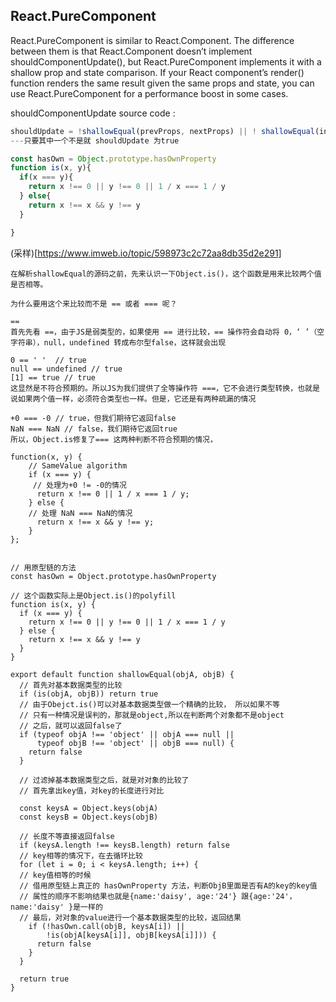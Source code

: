 ## React.PureComponent
React.PureComponent is similar to React.Component. The difference between them is that React.Component doesn’t implement shouldComponentUpdate(), but React.PureComponent implements it with a shallow prop and state comparison.
If your React component’s render() function renders the same result given the same props and state, you can use React.PureComponent for a performance boost in some cases.

shouldComponentUpdate source code :
```javascript
shouldUpdate = !shallowEqual(prevProps, nextProps) || ! shallowEqual(inst.state, nextState);
---只要其中一个不是就 shouldUpdate 为true
```

```javascript
const hasOwn = Object.prototype.hasOwnProperty
function is(x, y){
  if(x === y){
    return x !== 0 || y !== 0 || 1 / x === 1 / y
  } else{
    return x !== x && y !== y
  }

}


```
(采样)[https://www.imweb.io/topic/598973c2c72aa8db35d2e291]

```
在解析shallowEqual的源码之前，先来认识一下Object.is()，这个函数是用来比较两个值是否相等。

为什么要用这个来比较而不是 == 或者 === 呢？

==
首先先看 ==，由于JS是弱类型的，如果使用 == 进行比较，== 操作符会自动将 0，‘ ’（空字符串），null，undefined 转成布尔型false，这样就会出现

0 == ' '  // true
null == undefined // true
[1] == true // true
这显然是不符合预期的。所以JS为我们提供了全等操作符 ===，它不会进行类型转换，也就是说如果两个值一样，必须符合类型也一样。但是，它还是有两种疏漏的情况

+0 === -0 // true，但我们期待它返回false
NaN === NaN // false，我们期待它返回true
所以，Object.is修复了=== 这两种判断不符合预期的情况，

function(x, y) {
    // SameValue algorithm
    if (x === y) {
     // 处理为+0 != -0的情况
      return x !== 0 || 1 / x === 1 / y;
    } else {
    // 处理 NaN === NaN的情况
      return x !== x && y !== y;
    }
};


// 用原型链的方法
const hasOwn = Object.prototype.hasOwnProperty

// 这个函数实际上是Object.is()的polyfill
function is(x, y) {
  if (x === y) {
    return x !== 0 || y !== 0 || 1 / x === 1 / y
  } else {
    return x !== x && y !== y
  }
}

export default function shallowEqual(objA, objB) {
  // 首先对基本数据类型的比较
  if (is(objA, objB)) return true
  // 由于Obejct.is()可以对基本数据类型做一个精确的比较， 所以如果不等
  // 只有一种情况是误判的，那就是object,所以在判断两个对象都不是object
  // 之后，就可以返回false了
  if (typeof objA !== 'object' || objA === null ||
      typeof objB !== 'object' || objB === null) {
    return false
  }

  // 过滤掉基本数据类型之后，就是对对象的比较了
  // 首先拿出key值，对key的长度进行对比

  const keysA = Object.keys(objA)
  const keysB = Object.keys(objB)

  // 长度不等直接返回false
  if (keysA.length !== keysB.length) return false
  // key相等的情况下，在去循环比较
  for (let i = 0; i < keysA.length; i++) {
  // key值相等的时候
  // 借用原型链上真正的 hasOwnProperty 方法，判断ObjB里面是否有A的key的key值
  // 属性的顺序不影响结果也就是{name:'daisy', age:'24'} 跟{age:'24'，name:'daisy' }是一样的
  // 最后，对对象的value进行一个基本数据类型的比较，返回结果
    if (!hasOwn.call(objB, keysA[i]) ||
        !is(objA[keysA[i]], objB[keysA[i]])) {
      return false
    }
  }

  return true
}
```

